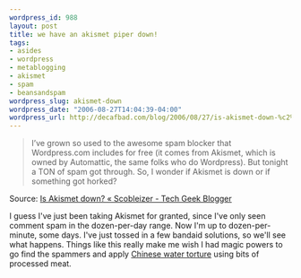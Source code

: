 ```yaml
--- 
wordpress_id: 988
layout: post
title: we have an akismet piper down!
tags: 
- asides
- wordpress
- metablogging
- akismet
- spam
- beansandspam
wordpress_slug: akismet-down
wordpress_date: "2006-08-27T14:04:39-04:00"
wordpress_url: http://decafbad.com/blog/2006/08/27/is-akismet-down-%c2%ab-scobleizer-tech-geek-blogger
---
```

<blockquote cite="http://scobleizer.wordpress.com/2006/08/26/is-akismet-down/">I’ve grown so used to the awesome spam blocker that Wordpress.com includes for free (it comes from Akismet, which is owned by Automattic, the same folks who do Wordpress).  But tonight a TON of spam got through. So, I wonder if Akismet is down or if something got horked?</blockquote><div class="quotesource">Source: <a href="http://scobleizer.wordpress.com/2006/08/26/is-akismet-down/">Is Akismet down? « Scobleizer - Tech Geek Blogger</a></div>

I guess I've just been taking Akismet for granted, since I've only seen comment spam in the dozen-per-day range.  Now I'm up to dozen-per-minute, some days.  I've just tossed in a few bandaid solutions, so we'll see what happens.  Things like this really make me wish I had magic powers to go find the spammers and apply [Chinese water torture](http://en.wikipedia.org/wiki/Chinese_water_torture) using bits of processed meat.
